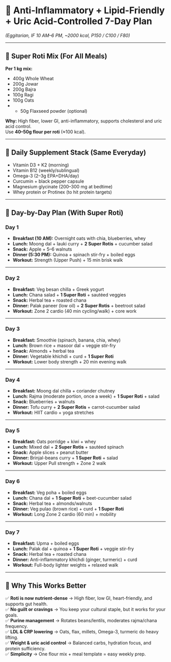 
# 🥗 Anti-Inflammatory + Lipid-Friendly + Uric Acid-Controlled 7-Day Plan  
*(Eggitarian, IF 10 AM–6 PM, ~2000 kcal, P150 / C100 / F80)*

---

## 🌾 Super Roti Mix (For All Meals)
**Per 1 kg mix:**  
- 400g Whole Wheat  
- 200g Jowar  
- 200g Bajra  
- 100g Ragi  
- 100g Oats  
- + 50g Flaxseed powder (optional)  

**Why:** High fiber, lower GI, anti-inflammatory, supports cholesterol and uric acid control.  
Use **40–50g flour per roti** (≈100 kcal).

---

## 🥑 Daily Supplement Stack (Same Everyday)
- Vitamin D3 + K2 (morning)  
- Vitamin B12 (weekly/sublingual)  
- Omega-3 (2–3g EPA+DHA/day)  
- Curcumin + black pepper capsule  
- Magnesium glycinate (200–300 mg at bedtime)  
- Whey protein or Protinex (to hit protein targets)  

---

## 📅 Day-by-Day Plan (With Super Roti)

### **Day 1**
- **Breakfast (10 AM):** Overnight oats with chia, blueberries, whey  
- **Lunch:** Moong dal + lauki curry + **2 Super Rotis** + cucumber salad  
- **Snack:** Apple + 5–6 walnuts  
- **Dinner (5:30 PM):** Quinoa + spinach stir-fry + boiled eggs  
- **Workout:** Strength (Upper Push) + 15 min brisk walk  

---

### **Day 2**
- **Breakfast:** Veg besan chilla + Greek yogurt  
- **Lunch:** Chana salad + **1 Super Roti** + sautéed veggies  
- **Snack:** Herbal tea + roasted chana  
- **Dinner:** Palak paneer (low oil) + **2 Super Rotis** + beetroot salad  
- **Workout:** Zone 2 cardio (40 min cycling/walk) + core work  

---

### **Day 3**
- **Breakfast:** Smoothie (spinach, banana, chia, whey)  
- **Lunch:** Brown rice + masoor dal + veggie stir-fry  
- **Snack:** Almonds + herbal tea  
- **Dinner:** Vegetable khichdi + curd + **1 Super Roti**  
- **Workout:** Lower body strength + 20 min evening walk  

---

### **Day 4**
- **Breakfast:** Moong dal chilla + coriander chutney  
- **Lunch:** Rajma (moderate portion, once a week) + **1 Super Roti** + salad  
- **Snack:** Blueberries + walnuts  
- **Dinner:** Tofu curry + **2 Super Rotis** + carrot-cucumber salad  
- **Workout:** HIIT cardio + yoga stretches  

---

### **Day 5**
- **Breakfast:** Oats porridge + kiwi + whey  
- **Lunch:** Mixed dal + **2 Super Rotis** + sautéed spinach  
- **Snack:** Apple slices + peanut butter  
- **Dinner:** Brinjal-beans curry + **1 Super Roti** + salad  
- **Workout:** Upper Pull strength + Zone 2 walk  

---

### **Day 6**
- **Breakfast:** Veg poha + boiled eggs  
- **Lunch:** Chana dal + **1 Super Roti** + beet-cucumber salad  
- **Snack:** Herbal tea + almonds/walnuts  
- **Dinner:** Veg pulao (brown rice) + curd + **1 Super Roti**  
- **Workout:** Long Zone 2 cardio (60 min) + mobility  

---

### **Day 7**
- **Breakfast:** Upma + boiled eggs  
- **Lunch:** Palak dal + quinoa + **1 Super Roti** + veggie stir-fry  
- **Snack:** Herbal tea + roasted chana  
- **Dinner:** Anti-inflammatory khichdi (ginger, turmeric) + curd  
- **Workout:** Full-body lighter weights + relaxed walk  

---

## 🔑 Why This Works Better
✅ **Roti is now nutrient-dense** → High fiber, low GI, heart-friendly, and supports gut health.  
✅ **No guilt or cravings** → You keep your cultural staple, but it works for your goals.  
✅ **Purine management** → Rotates beans/lentils, moderates rajma/chana frequency.  
✅ **LDL & CRP lowering** → Oats, flax, millets, Omega-3, turmeric do heavy lifting.  
✅ **Weight & uric acid control** → Balanced carbs, hydration focus, and protein sufficiency.  
✅ **Simplicity** → One flour mix + meal template = easy weekly prep.  
